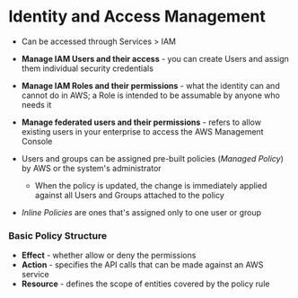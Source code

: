 # Identity and Access Management

* Can be accessed through Services &gt; IAM

* **Manage IAM Users and their access** - you can create Users and assign them individual security credentials
* **Manage IAM Roles and their permissions** - what the identity can and cannot do in AWS; a Role is intended to be assumable by anyone who needs it
* **Manage federated users and their permissions** - refers to allow existing users in your enterprise to access the AWS Management Console

* Users and groups can be assigned pre-built policies \(_Managed Policy_\) by AWS or the system's administrator
  * When the policy is updated, the change is immediately applied against all Users and Groups attached to the policy
* _Inline Policies_ are ones that's assigned only to one user or group

### Basic Policy Structure

* **Effect** - whether allow or deny the permissions
* **Action** - specifies the API calls that can be made against an AWS service
* **Resource** - defines the scope of entities covered by the policy rule



